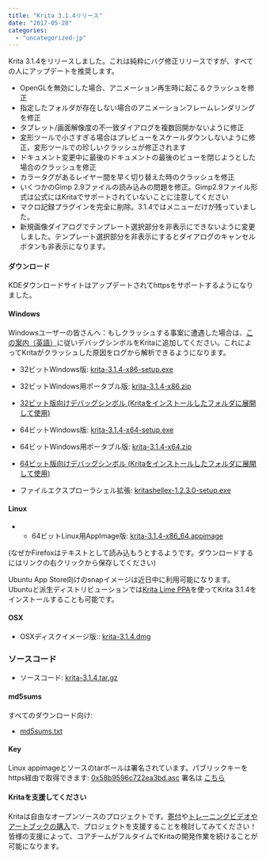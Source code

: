 ```yaml
---
title: "Krita 3.1.4リリース"
date: "2017-05-28"
categories: 
  - "uncategorized-jp"
---
```


Krita 3.1.4をリリースしました。これは純粋にバグ修正リリースですが、すべての人にアップデートを推奨します。

- OpenGLを無効にした場合、アニメーション再生時に起こるクラッシュを修正
- 指定したフォルダが存在しない場合のアニメーションフレームレンダリングを修正
- タブレット/画面解像度の不一致ダイアログを複数回開かないように修正
- 変形ツールで小さすぎる場合はプレビューをスケールダウンしないように修正、変形ツールでの珍しいクラッシュが修正されます
- ドキュメント変更中に最後のドキュメントの最後のビューを閉じようとした場合のクラッシュを修正
- カラータグがあるレイヤー間を早く切り替えた時のクラッシュを修正
- いくつかのGimp 2.9ファイルの読み込みの問題を修正。Gimp2.9ファイル形式は公式にはKritaでサポートされていないことに注意してください
- マクロ記録プラグインを完全に削除。3.1.4ではメニューだけが残っていました。
- 新規画像ダイアログでテンプレート選択部分を非表示にできないように変更しました。テンプレート選択部分を非表示にするとダイアログのキャンセルボタンも非表示になります。

#### ダウンロード

KDEダウンロードサイトはアップデートされてhttpsをサポートするようになりました。

#### Windows

Windowsユーザーの皆さんへ：もしクラッシュする事案に遭遇した場合は、[この案内（英語）](https://docs.krita.org/Dr._Mingw_debugger)に従いデバッグシンボルをKritaに追加してください。これによってKritaがクラッシュした原因をログから解析できるようになります。

- 32ビットWindows版: [krita-3.1.4-x86-setup.exe](https://download.kde.org/stable/krita/3.1.4/krita-3.1.4-x86-setup.exe)
- 32ビットWindows用ポータブル版: [krita-3.1.4-x86.zip](https://download.kde.org/stable/krita/3.1.4/krita-3.1.4-x86.zip)
- [32ビット版向けデバッグシンボル (Kritaをインストールしたフォルダに展開して使用)](https://download.kde.org/stable/krita/3.1.4/krita-3.1.4-x86-dbg.zip)

- 64ビットWindows版: [krita-3.1.4-x64-setup.exe](https://download.kde.org/stable/krita/3.1.4/krita-3.1.4-x64-setup.exe)

- 64ビットWindows用ポータブル版: [krita-3.1.4-x64.zip](https://download.kde.org/stable/krita/3.1.4/krita-3.1.4-x64.zip)
- [64ビット版向けデバッグシンボル (Kritaをインストールしたフォルダに展開して使用)](https://download.kde.org/stable/krita/3.1.4/krita-3.1.4-x64-dbg.zip)

- ファイルエクスプローラシェル拡張: [kritashellex-1.2.3.0-setup.exe](https://download.kde.org/stable/krita/kritashellex-1.2.3.0-setup.exe)

#### Linux

- - 64ビットLinux用AppImage版: [krita-3.1.4-x86_64.appimage](https://download.kde.org/stable/krita/3.1.4/krita-3.1.4-x86_64.appimage)

(なぜかFirefoxはテキストとして読み込もうとするようです。ダウンロードするにはリンクの右クリックから保存してください)

Ubuntu App Store向けのsnapイメージは近日中に利用可能になります。 Ubuntuと派生ディストリビューションでは[Krita Lime PPA](https://launchpad.net/~kritalime/+archive/ubuntu/ppa)を使ってKrita 3.1.4をインストールすることも可能です。

#### OSX

- OSXディスクイメージ版:: [krita-3.1.4.dmg](https://download.kde.org/stable/krita/3.1.4/krita-3.1.4.dmg)

### ソースコード

- ソースコード: [krita-3.1.4.tar.gz](https://download.kde.org/stable/krita/3.1.4/krita-3.1.4.tar.gz)

#### md5sums

すべてのダウンロード向け:

- [md5sums.txt](https://download.kde.org/stable/krita/3.1.4/md5sums.txt)

#### Key

Linux appimageとソースのtarボールは署名されています。パブリックキーをhttps経由で取得できます: [0x58b9596c722ea3bd.asc](https://share.kde.org/index.php/s/fJ99V5mZvuyD0z8) 署名は [こちら](http://download.kde.org/stable/krita/3.1.4/)

#### Kritaを支援してください

Kritaは自由なオープンソースのプロジェクトです。[寄付](https://krita.org/jp/support-us-jp/donations-jp/)や[トレーニングビデオやアートブックの購入](https://krita.org/jp/support-us-jp/shop-jp/)で、プロジェクトを支援することを検討してみてください！皆様の支援によって、コアチームがフルタイムでKritaの開発作業を続けることが可能になります。
